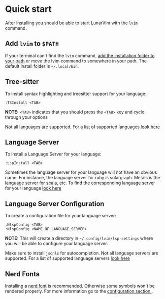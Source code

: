 # Quick start

After installing you should be able to start LunarVim with the `lvim` command. 

## Add `lvim` to `$PATH`
If your terminal can't find the `lvim` command, [add the installation folder to your path](https://gist.github.com/nex3/c395b2f8fd4b02068be37c961301caa7) or move the lvim command to somewhere in your path. The default install folder is `~/.local/bin`.

## Tree-sitter
To install syntax highlighting and treesitter support for your language:

```vim
:TSInstall <TAB>
```
**NOTE:** `<TAB>` indicates that you should press the `<TAB>` key and cycle through your options 

Not all languages are supported.  For a list of supported languages [look here](https://github.com/nvim-treesitter/nvim-treesitter#supported-languages)

## Language Server
To install a Language Server for your language:

```vim
:LspInstall <TAB>
```

Sometimes the language server for your language will not have an obvious name.  For instance, the language server for ruby is solargraph.  Metals is the language server for scala, etc.  To find the corresponding language server for your language [look here](https://github.com/kabouzeid/nvim-lspinstall)

## Language Server Configuration
To create a configuration file for your language server:

```vim
:NlspConfig <TAB>
:NlspConfig <NAME_OF_LANGUAGE_SERVER> 
```

**NOTE:** This will create a directory in `~/.config/lvim/lsp-settings` where you will be able to configure your language server.

Make sure to install `jsonls` for autocompletion.  Not all language servers are supported.  For a list of supported language servers [look here](https://github.com/tamago324/nlsp-settings.nvim/blob/main/schemas/README.md)


## Nerd Fonts
Installing a [nerd font](https://www.nerdfonts.com/) is recommended. Otherwise some symbols won't be rendered properly. For more information go to the [configuration section ](./configuration/04-nerd-fonts.md). 

